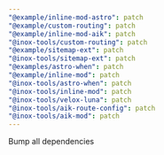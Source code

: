 ```yaml
---
"@example/inline-mod-astro": patch
"@example/custom-routing": patch
"@example/inline-mod-aik": patch
"@inox-tools/custom-routing": patch
"@example/sitemap-ext": patch
"@inox-tools/sitemap-ext": patch
"@examples/astro-when": patch
"@example/inline-mod": patch
"@inox-tools/astro-when": patch
"@inox-tools/inline-mod": patch
"@inox-tools/velox-luna": patch
"@inox-tools/aik-route-config": patch
"@inox-tools/aik-mod": patch
---
```


Bump all dependencies
